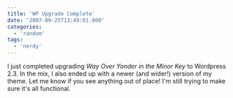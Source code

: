 ```yaml
---
title: 'WP Upgrade Complete'
date: '2007-09-25T13:49:01.000'
categories:
  - 'random'
tags:
  - 'nerdy'
---
```


I just completed upgrading _Way Over Yonder in the Minor Key_ to Wordpress 2.3. In the mix, I also ended up with a newer (and wider!) version of my theme. Let me know if you see anything out of place! I'm still trying to make sure it's all functional.
